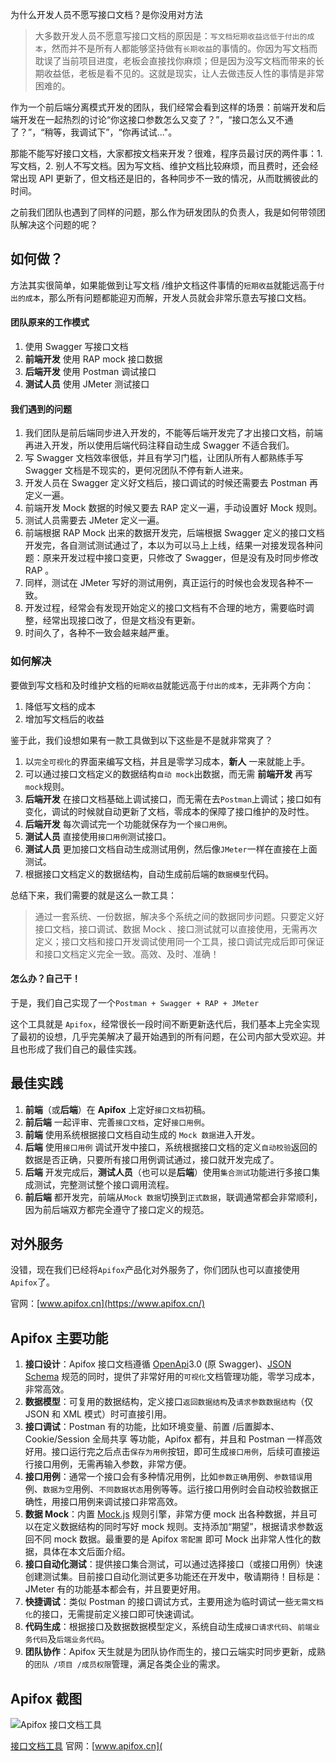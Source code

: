 为什么开发人员不愿写接口文档？是你没用对方法

> 大多数开发人员不愿意写接口文档的原因是：`写文档短期收益远低于付出的成本`，然而并不是所有人都能够坚持做有`长期收益`的事情的。你因为写文档而耽误了当前项目进度，老板会直接找你麻烦；但是因为没写文档而带来的长期收益低，老板是看不见的。这就是现实，让人去做违反人性的事情是非常困难的。

作为一个前后端分离模式开发的团队，我们经常会看到这样的场景：前端开发和后端开发在一起热烈的讨论“你这接口参数怎么又变了？”，“接口怎么又不通了？”，“稍等，我调试下”，“你再试试..."。

那能不能写好接口文档，大家都按文档来开发？很难，程序员最讨厌的两件事：1. 写文档，2. 别人不写文档。因为写文档、维护文档比较麻烦，而且费时，还会经常出现 API 更新了，但文档还是旧的，各种同步不一致的情况，从而耽搁彼此的时间。

之前我们团队也遇到了同样的问题，那么作为研发团队的负责人，我是如何带领团队解决这个问题的呢？

## 如何做？

方法其实很简单，如果能做到让写文档 /维护文档这件事情的`短期收益`就能远高于`付出的成本`，那么所有问题都能迎刃而解，开发人员就会非常乐意去写接口文档。

#### 团队原来的工作模式

1. 使用 Swagger 写接口文档
2. **前端开发** 使用 RAP mock 接口数据
3. **后端开发** 使用 Postman 调试接口
4. **测试人员** 使用 JMeter 测试接口

#### 我们遇到的问题

1. 我们团队是前后端同步进入开发的，不能等后端开发完了才出接口文档，前端再进入开发，所以使用后端代码注释自动生成 Swagger 不适合我们。
2. 写 Swagger 文档效率很低，并且有学习门槛，让团队所有人都熟练手写 Swagger 文档是不现实的，更何况团队不停有新人进来。
3. 开发人员在 Swagger 定义好文档后，接口调试的时候还需要去 Postman 再定义一遍。
4. 前端开发 Mock 数据的时候又要去 RAP 定义一遍，手动设置好 Mock 规则。
5. 测试人员需要去 JMeter 定义一遍。
6. 前端根据 RAP Mock 出来的数据开发完，后端根据 Swagger 定义的接口文档开发完，各自测试测试通过了，本以为可以马上上线，结果一对接发现各种问题：原来开发过程中接口变更，只修改了 Swagger，但是没有及时同步修改 RAP 。
7. 同样，测试在 JMeter 写好的测试用例，真正运行的时候也会发现各种不一致。
8. 开发过程，经常会有发现开始定义的接口文档有不合理的地方，需要临时调整，经常出现接口改了，但是文档没有更新。
9. 时间久了，各种不一致会越来越严重。

### 如何解决

要做到写文档和及时维护文档的`短期收益`就能远高于`付出的成本`，无非两个方向：

1. 降低写文档的成本
2. 增加写文档后的收益

鉴于此，我们设想如果有一款工具做到以下这些是不是就非常爽了？

1. 以`完全可视化`的界面来编写文档，并且是零学习成本，**新人** 一来就能上手。
2. 可以通过接口文档定义的数据结构`自动 mock`出数据，而无需 **前端开发** 再写`mock`规则。
3. **后端开发** 在接口文档基础上调试接口，而无需在去`Postman`上调试；接口如有变化，调试的时候就自动更新了文档，零成本的保障了接口维护的及时性。
4. **后端开发** 每次调试完一个功能就保存为一个`接口用例`。
5. **测试人员** 直接使用`接口用例`测试接口。
6. **测试人员** 更加接口文档自动生成测试用例，然后像`JMeter`一样在直接在上面测试。
7. 根据接口文档定义的数据结构，自动生成前后端的`数据模型`代码。

总结下来，我们需要的就是这么一款工具：

> 通过一套系统、一份数据，解决多个系统之间的数据同步问题。只要定义好接口文档，接口调试、数据 Mock 、接口测试就可以直接使用，无需再次定义；接口文档和接口开发调试使用同一个工具，接口调试完成后即可保证和接口文档定义完全一致。高效、及时、准确！

#### 怎么办？自己干！

于是，我们自己实现了一个`Postman + Swagger + RAP + JMeter`

这个工具就是 `Apifox`，经常很长一段时间不断更新迭代后，我们基本上完全实现了最初的设想，几乎完美解决了最开始遇到的所有问题，在公司内部大受欢迎。并且也形成了我们自己的最佳实践。

## 最佳实践

1. **前端**（或**后端**）在 **Apifox** 上定好`接口文档`初稿。
2. **前后端** 一起评审、完善`接口文档`，定好`接口用例`。
3. **前端** 使用系统根据接口文档自动生成的 `Mock 数据`进入开发。
4. **后端** 使用`接口用例` 调试开发中接口，系统根据接口文档的定义`自动校验`返回的数据是否正确，只要所有接口用例调试通过，接口就开发完成了。
5. **后端** 开发完成后，**测试人员**（也可以是**后端**）使用`集合测试`功能进行多接口集成测试，完整测试整个接口调用流程。
6. **前后端** 都开发完，前端从`Mock 数据`切换到`正式数据`，联调通常都会非常顺利，因为前后端双方都完全遵守了接口定义的规范。

## 对外服务

没错，现在我们已经将`Apifox`产品化对外服务了，你们团队也可以直接使用`Apifox`了。

官网：[www.apifox.cn](https://www.apifox.cn/)

## Apifox 主要功能

1. **接口设计**：Apifox 接口文档遵循 [OpenApi](https://www.openapis.org/)3.0 (原 Swagger)、[JSON Schema](https://json-schema.org/) 规范的同时，提供了非常好用的`可视化`文档管理功能，零学习成本，非常高效。
2. **数据模型**：可复用的数据结构，定义接口`返回数据结构`及`请求参数数据结构`（仅 JSON 和 XML 模式）时可直接引用。
3. **接口调试**：Postman 有的功能，比如环境变量、前置 /后置脚本、Cookie/Session 全局共享 等功能，Apifox 都有，并且和 Postman 一样高效好用。接口运行完之后点击`保存为用例`按钮，即可生成`接口用例`，后续可直接运行接口用例，无需再输入参数，非常方便。
4. **接口用例**：通常一个接口会有多种情况用例，比如`参数正确`用例、`参数错误`用例、`数据为空`用例、`不同数据状态`用例等等。运行接口用例时会自动校验数据正确性，用接口用例来调试接口非常高效。
5. **数据 Mock**：内置 [Mock.js](http://mockjs.com/) 规则引擎，非常方便 mock 出各种数据，并且可以在定义数据结构的同时写好 mock 规则。支持添加“期望”，根据请求参数返回不同 mock 数据。最重要的是 Apifox `零配置` 即可 Mock 出非常人性化的数据，具体在本文后面介绍。
6. **接口自动化测试**：提供接口集合测试，可以通过选择接口（或接口用例）快速创建测试集。目前接口自动化测试更多功能还在开发中，敬请期待！目标是：JMeter 有的功能基本都会有，并且要更好用。
7. **快捷调试**：类似 Postman 的接口调试方式，主要用途为临时调试一些`无需文档化`的接口，无需提前定义接口即可快速调试。
8. **代码生成**：根据接口及数据数据模型定义，系统自动生成`接口请求代码`、`前端业务代码`及`后端业务代码`。
9. **团队协作**：Apifox 天生就是为团队协作而生的，接口云端实时同步更新，成熟的`团队 /项目 /成员权限`管理，满足各类企业的需求。

## Apifox 截图

![Apifox 接口文档工具](https://cdn3.apifox.cn/www/screenshot/apifox-api-case-1.png)

[接口文档工具](https://www.apifox.cn/)
官网：[www.apifox.cn](